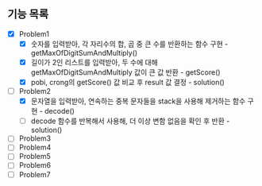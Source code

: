 ## 기능 목록

- [x] Problem1
  - [x] 숫자를 입력받아, 각 자리수의 합, 곱 중 큰 수를 반환하는 함수 구현 - getMaxOfDigitSumAndMultiply()
  - [x] 길이가 2인 리스트를 입력받아, 두 수에 대해 getMaxOfDigitSumAndMultiply 값이 큰 값 반환 - getScore()
  - [x] pobi, crong의 getScore() 값 비교 후 result 값 결정 - solution()
- [ ] Problem2
  - [x] 문자열을 입력받아, 연속하는 중복 문자들을 stack을 사용해 제거하는 함수 구현 - decode()
  - [ ] decode 함수를 반복해서 사용해, 더 이상 변함 없음을 확인 후 반환 - solution()
- [ ] Problem3
- [ ] Problem4
- [ ] Problem5
- [ ] Problem6
- [ ] Problem7
